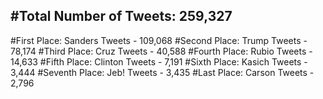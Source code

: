 #Total Number of Tweets: 259,327 
---
#First Place: Sanders Tweets - 109,068
#Second Place: Trump Tweets - 78,174
#Third Place: Cruz Tweets - 40,588
#Fourth Place: Rubio Tweets - 14,633
#Fifth Place: Clinton Tweets - 7,191
#Sixth Place: Kasich Tweets - 3,444
#Seventh Place: Jeb! Tweets - 3,435
#Last Place: Carson Tweets - 2,796
